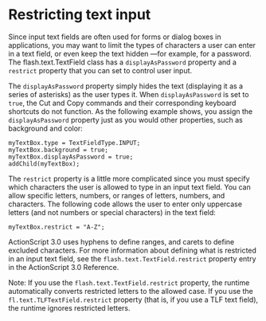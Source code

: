 # Restricting text input

Since input text fields are often used for forms or dialog boxes in
applications, you may want to limit the types of characters a user can enter in
a text field, or even keep the text hidden —for example, for a password. The
flash.text.TextField class has a `displayAsPassword` property and a `restrict`
property that you can set to control user input.

The `displayAsPassword` property simply hides the text (displaying it as a
series of asterisks) as the user types it. When `displayAsPassword` is set to
`true`, the Cut and Copy commands and their corresponding keyboard shortcuts do
not function. As the following example shows, you assign the `displayAsPassword`
property just as you would other properties, such as background and color:

    myTextBox.type = TextFieldType.INPUT;
    myTextBox.background = true;
    myTextBox.displayAsPassword = true;
    addChild(myTextBox);

The `restrict` property is a little more complicated since you must specify
which characters the user is allowed to type in an input text field. You can
allow specific letters, numbers, or ranges of letters, numbers, and characters.
The following code allows the user to enter only uppercase letters (and not
numbers or special characters) in the text field:

    myTextBox.restrict = "A-Z";

ActionScript 3.0 uses hyphens to define ranges, and carets to define excluded
characters. For more information about defining what is restricted in an input
text field, see the `flash.text.TextField.restrict` property entry in the
ActionScript 3.0 Reference.

Note: If you use the `flash.text.TextField.restrict` property, the runtime
automatically converts restricted letters to the allowed case. If you use the
`fl.text.TLFTextField.restrict` property (that is, if you use a TLF text field),
the runtime ignores restricted letters.

